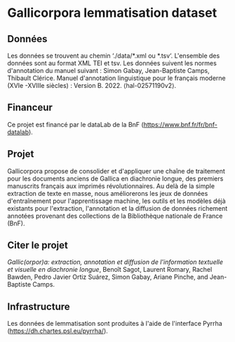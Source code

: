 Gallicorpora lemmatisation dataset
===========================


## Données 

Les données se trouvent au chemin ‘./data/*.xml ou *.tsv‘.
L'ensemble des données sont au format XML TEI et tsv. Les données suivent les normes d'annotation du manuel suivant : Simon Gabay, Jean-Baptiste Camps, Thibault Clérice. Manuel d'annotation linguistique pour le français moderne (XVIe -XVIIIe siècles) : Version B. 2022. ⟨hal-02571190v2⟩.

## Financeur

Ce projet est financé par le dataLab de la BnF (https://www.bnf.fr/fr/bnf-datalab).


## Projet

Gallicorpora propose de consolider et d'appliquer une chaîne de traitement pour les documents anciens de Gallica en diachronie longue, des premiers manuscrits français aux imprimés révolutionnaires. Au delà de la simple extraction de texte en masse, nous améliorerons les jeux de données d'entraînement pour l'apprentissage machine, les outils et les modèles déjà existants pour l'extraction, l'annotation et la diffusion de données richement annotées provenant des collections de la Bibliothèque nationale de France (BnF).

## Citer le projet 

*Gallic(orpor)a: extraction, annotation et diffusion de l'information textuelle et visuelle en diachronie longue*, Benoît Sagot, Laurent Romary, Rachel Bawden, Pedro Javier Ortiz Suárez, Simon Gabay, Ariane Pinche, and Jean-Baptiste Camps.

## Infrastructure

Les données de lemmatisation sont produites à l'aide de l'interface Pyrrha (https://dh.chartes.psl.eu/pyrrha/).
